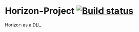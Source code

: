 # Horizon-Project [![Build status](https://ci.appveyor.com/api/projects/status/fu4a4pchxeawkso8?svg=true)](https://ci.appveyor.com/project/StevenThuriot/horizon-project)

Horizon as a DLL
